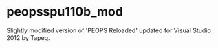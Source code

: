 peopsspu110b_mod
================

Slightly modified version of 'PEOPS Reloaded' updated for Visual Studio 2012 by Tapeq.
